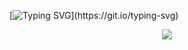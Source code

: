 [![Typing SVG](https://readme-typing-svg.demolab.com/?size=32&color=3B83BD&border=000000&lines=Hey+Im+Jos!!+✨;)](https://git.io/typing-svg)

<p align="center">
  <a href="https://skillicons.dev">
    <img src="https://skillicons.dev/icons?i=discord,twitter,haxe,haxeflixel,visualstudio=13" />
  </a>
</p>
